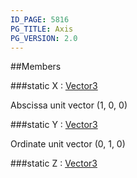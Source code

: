 ```yaml
---
ID_PAGE: 5816
PG_TITLE: Axis
PG_VERSION: 2.0
---
```




##Members

###static X : [Vector3](page.php?p=5808)



Abscissa unit vector (1, 0, 0)


###static Y : [Vector3](page.php?p=5808)



Ordinate unit vector (0, 1, 0)


###static Z : [Vector3](page.php?p=5808)




